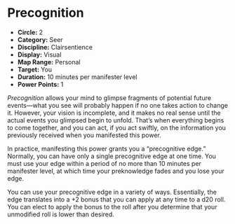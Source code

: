 # Precognition

- **Circle:** 2
- **Category:** Seer
- **Discipline:** Clairsentience
- **Display:** Visual
- **Map Range:** Personal
- **Target:** You
- **Duration:** 10 minutes per manifester level
- **Power Points:** 1

*Precognition* allows your mind to glimpse fragments of potential future events—what you see will probably happen if no one takes action to change it. However, your vision is incomplete, and it makes no real sense until the actual events you glimpsed begin to unfold. That’s when everything begins to come together, and you can act, if you act swiftly, on the information you previously received when you manifested this power. 

In practice, manifesting this power grants you a “precognitive edge.” Normally, you can have only a single precognitive edge at one time. You must use your edge within a period of no more than 10 minutes per manifester level, at which time your preknowledge fades and you lose your edge.

You can use your precognitive edge in a variety of ways. Essentially, the edge translates into a +2 bonus that you can apply at any time to a d20 roll. You can elect to apply the bonus to the roll after you determine that your unmodified roll is lower than desired.
